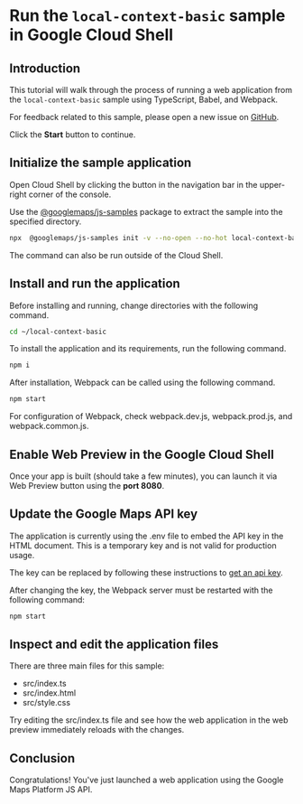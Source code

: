 # Run the `local-context-basic` sample in Google Cloud Shell

<walkthrough-tutorial-duration duration="10"/>

## Introduction

This tutorial will walk through the process of running a web application from
the `local-context-basic` sample using TypeScript, Babel, and Webpack.

For feedback related to this sample, please open a new issue on
[GitHub](https://github.com/googlemaps/js-samples/issues).

Click the **Start** button to continue.

## Initialize the sample application

Open Cloud Shell by clicking the
<walkthrough-cloud-shell-icon></walkthrough-cloud-shell-icon> button in the
navigation bar in the upper-right corner of the console.

Use the [@googlemaps/js-samples](https://www.npmjs.com/package/@googlemaps/js-samples) package to
extract the sample into the specified directory.

```bash
npx  @googlemaps/js-samples init -v --no-open --no-hot local-context-basic ~/local-context-basic
```

The command can also be run outside of the Cloud Shell.

## Install and run the application

Before installing and running, change directories with the following command.

```bash
cd ~/local-context-basic
```

To install the application and its requirements, run the following command.

```bash
npm i
```

After installation, Webpack can be called using the following command.

```bash
npm start
```

For configuration of Webpack, check
<walkthrough-editor-open-file filePath="local-context-basic/webpack.dev.js">webpack.dev.js</walkthrough-editor-open-file>,
<walkthrough-editor-open-file filePath="local-context-basic/webpack.prod.js">webpack.prod.js</walkthrough-editor-open-file>,
and
<walkthrough-editor-open-file filePath="local-context-basic/webpack.common.js">webpack.common.js</walkthrough-editor-open-file>.

## Enable Web Preview in the Google Cloud Shell

Once your app is built (should take a few minutes), you can launch it via
<walkthrough-spotlight-pointer target="cloudshell" spotlightId="devshell-web-preview-button">Web
Preview button</walkthrough-spotlight-pointer> using the **port 8080**.

## Update the Google Maps API key

The application is currently using the
<walkthrough-editor-open-file filePath="local-context-basic/.env">.env</walkthrough-editor-open-file>
file to embed the API key in the HTML document. This is a temporary key and is
not valid for production usage.

The key can be replaced by following these instructions to
[get an api key](https://developers.google.com/maps/documentation/javascript/get-api-key).

After changing the key, the Webpack server must be restarted with the following
command:

```bash
npm start
```

## Inspect and edit the application files

There are three main files for this sample:

*   <walkthrough-editor-open-file filePath="local-context-basic/src/index.ts">src/index.ts</walkthrough-editor-open-file>
*   <walkthrough-editor-open-file filePath="local-context-basic/src/index.html">src/index.html</walkthrough-editor-open-file>
*   <walkthrough-editor-open-file filePath="local-context-basic/src/style.css">src/style.css</walkthrough-editor-open-file>

Try editing the <walkthrough-editor-open-file filePath="local-context-basic/src/index.ts">src/index.ts</walkthrough-editor-open-file> file and see how the web application in the web preview immediately reloads with the changes.

## Conclusion

<walkthrough-conclusion-trophy></walkthrough-conclusion-trophy>

Congratulations! You've just launched a web application using the Google Maps
Platform JS API.
